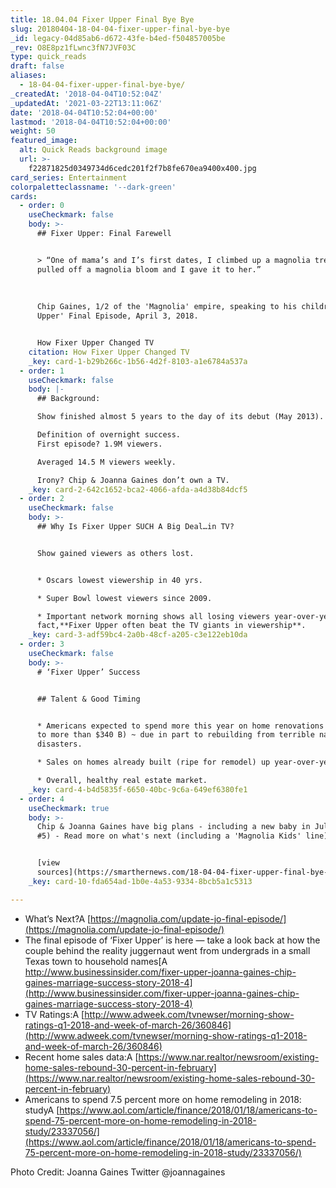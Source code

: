 ```yaml
---
title: 18.04.04 Fixer Upper Final Bye Bye
slug: 20180404-18-04-04-fixer-upper-final-bye-bye
_id: legacy-04d85ab6-d672-43fe-b4ed-f504857005be
_rev: O8E8pz1fLwnc3fN7JVF03C
type: quick_reads
draft: false
aliases:
  - 18-04-04-fixer-upper-final-bye-bye/
_createdAt: '2018-04-04T10:52:04Z'
_updatedAt: '2021-03-22T13:11:06Z'
date: '2018-04-04T10:52:04+00:00'
lastmod: '2018-04-04T10:52:04+00:00'
weight: 50
featured_image:
  alt: Quick Reads background image
  url: >-
    f22871825d0349734d6cedc201f2f7b8fe670ea9400x400.jpg
card_series: Entertainment
colorpaletteclassname: '--dark-green'
cards:
  - order: 0
    useCheckmark: false
    body: >-
      ## Fixer Upper: Final Farewell


      > “One of mama’s and I’s first dates, I climbed up a magnolia tree and I
      pulled off a magnolia bloom and I gave it to her.”  
        
        
        
      Chip Gaines, 1/2 of the 'Magnolia' empire, speaking to his children 'Fixer
      Upper' Final Episode, April 3, 2018.


      How Fixer Upper Changed TV
    citation: How Fixer Upper Changed TV
    _key: card-1-b29b266c-1b56-4d2f-8103-a1e6784a537a
  - order: 1
    useCheckmark: false
    body: |-
      ## Background:

      Show finished almost 5 years to the day of its debut (May 2013).

      Definition of overnight success.  
      First episode? 1.9M viewers.

      Averaged 14.5 M viewers weekly.

      Irony? Chip & Joanna Gaines don’t own a TV.
    _key: card-2-642c1652-bca2-4066-afda-a4d38b84dcf5
  - order: 2
    useCheckmark: false
    body: >-
      ## Why Is Fixer Upper SUCH A Big Deal…in TV?


      Show gained viewers as others lost.


      * Oscars lowest viewership in 40 yrs.

      * Super Bowl lowest viewers since 2009.

      * Important network morning shows all losing viewers year-over-year. In
      fact,**Fixer Upper often beat the TV giants in viewership**.
    _key: card-3-adf59bc4-2a0b-48cf-a205-c3e122eb10da
  - order: 3
    useCheckmark: false
    body: >-
      # ‘Fixer Upper’ Success


      ## Talent & Good Timing


      * Americans expected to spend more this year on home renovations (up 7.5%
      to more than $340 B) ~ due in part to rebuilding from terrible natural
      disasters.

      * Sales on homes already built (ripe for remodel) up year-over-year.

      * Overall, healthy real estate market.
    _key: card-4-b4d5835f-6650-40bc-9c6a-649ef6380fe1
  - order: 4
    useCheckmark: true
    body: >-
      Chip & Joanna Gaines have big plans - including a new baby in July (child
      #5) - Read more on what's next (including a 'Magnolia Kids' line)


      [view
      sources](https://smarthernews.com/18-04-04-fixer-upper-final-bye-bye/)
    _key: card-10-fda654ad-1b0e-4a53-9334-8bcb5a1c5313

---
```

* What’s Next?A [https://magnolia.com/update-jo-final-episode/](https://magnolia.com/update-jo-final-episode/)
* The final episode of ‘Fixer Upper’ is here — take a look back at how the couple behind the reality juggernaut went from undergrads in a small Texas town to household names[A http://www.businessinsider.com/fixer-upper-joanna-gaines-chip-gaines-marriage-success-story-2018-4](http://www.businessinsider.com/fixer-upper-joanna-gaines-chip-gaines-marriage-success-story-2018-4)
* TV Ratings:A [http://www.adweek.com/tvnewser/morning-show-ratings-q1-2018-and-week-of-march-26/360846](http://www.adweek.com/tvnewser/morning-show-ratings-q1-2018-and-week-of-march-26/360846)
* Recent home sales data:A [https://www.nar.realtor/newsroom/existing-home-sales-rebound-30-percent-in-february](https://www.nar.realtor/newsroom/existing-home-sales-rebound-30-percent-in-february)
* Americans to spend 7.5 percent more on home remodeling in 2018: studyA [https://www.aol.com/article/finance/2018/01/18/americans-to-spend-75-percent-more-on-home-remodeling-in-2018-study/23337056/](https://www.aol.com/article/finance/2018/01/18/americans-to-spend-75-percent-more-on-home-remodeling-in-2018-study/23337056/)

Photo Credit: Joanna Gaines Twitter @joannagaines